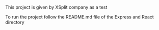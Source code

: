 This project is given by XSplit company as a test

To run the project follow the README.md file of the Express and React directory